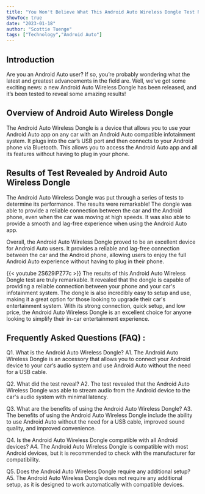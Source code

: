 ```yaml
---
title: "You Won't Believe What This Android Auto Wireless Dongle Test Revealed!"
ShowToc: true 
date: "2023-01-18"
author: "Scottie Tuenge" 
tags: ["Technology","Android Auto"]
---
```

## Introduction

Are you an Android Auto user? If so, you’re probably wondering what the latest and greatest advancements in the field are. Well, we’ve got some exciting news: a new Android Auto Wireless Dongle has been released, and it’s been tested to reveal some amazing results!

## Overview of Android Auto Wireless Dongle

The Android Auto Wireless Dongle is a device that allows you to use your Android Auto app on any car with an Android Auto compatible infotainment system. It plugs into the car’s USB port and then connects to your Android phone via Bluetooth. This allows you to access the Android Auto app and all its features without having to plug in your phone.

## Results of Test Revealed by Android Auto Wireless Dongle

The Android Auto Wireless Dongle was put through a series of tests to determine its performance. The results were remarkable! The dongle was able to provide a reliable connection between the car and the Android phone, even when the car was moving at high speeds. It was also able to provide a smooth and lag-free experience when using the Android Auto app.

Overall, the Android Auto Wireless Dongle proved to be an excellent device for Android Auto users. It provides a reliable and lag-free connection between the car and the Android phone, allowing users to enjoy the full Android Auto experience without having to plug in their phone.

{{< youtube 2S629iPZ77c >}} 
The results of this Android Auto Wireless Dongle test are truly remarkable. It revealed that the dongle is capable of providing a reliable connection between your phone and your car's infotainment system. The dongle is also incredibly easy to setup and use, making it a great option for those looking to upgrade their car's entertainment system. With its strong connection, quick setup, and low price, the Android Auto Wireless Dongle is an excellent choice for anyone looking to simplify their in-car entertainment experience.

## Frequently Asked Questions (FAQ) :
Q1. What is the Android Auto Wireless Dongle?
A1. The Android Auto Wireless Dongle is an accessory that allows you to connect your Android device to your car’s audio system and use Android Auto without the need for a USB cable.

Q2. What did the test reveal?
A2. The test revealed that the Android Auto Wireless Dongle was able to stream audio from the Android device to the car's audio system with minimal latency.

Q3. What are the benefits of using the Android Auto Wireless Dongle?
A3. The benefits of using the Android Auto Wireless Dongle include the ability to use Android Auto without the need for a USB cable, improved sound quality, and improved convenience.

Q4. Is the Android Auto Wireless Dongle compatible with all Android devices?
A4. The Android Auto Wireless Dongle is compatible with most Android devices, but it is recommended to check with the manufacturer for compatibility.

Q5. Does the Android Auto Wireless Dongle require any additional setup?
A5. The Android Auto Wireless Dongle does not require any additional setup, as it is designed to work automatically with compatible devices.


